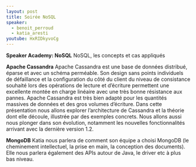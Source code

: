 ```yaml
---
layout: post
title: Soirée NoSQL
speaker:
  - benoit_perroud
  - katia_aresti
youtube: HxRIDkyvoCg
---
```

**Speaker Academy: NoSQL**
NoSQL, les concepts et cas appliqués

**Apache Cassandra**
Apache Cassandra est une base de données distribué, éparse et avec un schéma perméable. Son design sans points individuels de défaillance et la configuration du côté du client du niveau de consistance souhaité lors des opérations de lecture et d’écriture permettent une excellente montée en charge linéaire avec une très bonne résistance aux pannes. Apache Cassandra est très bien adapté pour les quantités massives de données et des gros volumes d’écriture.
Dans cette présentation nous allons explorer l’architecture de Cassandra et la théorie dont elle découle, illustrée par des exemples concrets. Nous allons aussi nous plonger dans son évolution, notamment les nouvelles fonctionnalités arrivant avec la dernière version 1.2.

**MongoDB**
Katia nous parlera de comment son équipe a choisi MongoDB (le cheminement intellectuel, la prise en main, la conception des documents). Elle nous parlera également des APIs autour de Java, le driver etc à plus bas niveau.

